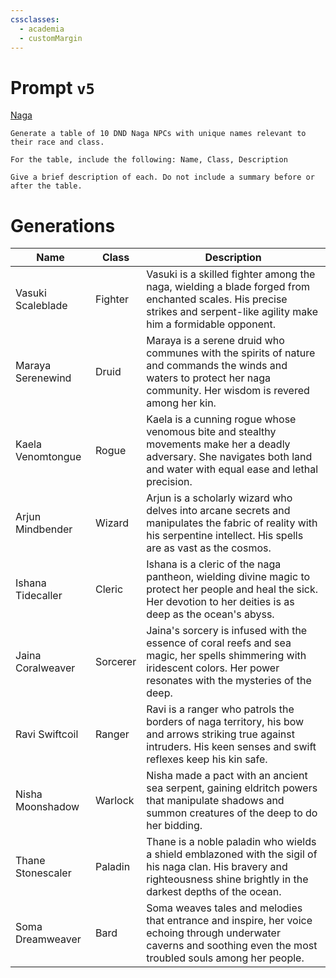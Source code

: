 ```yaml
---
cssclasses:
  - academia
  - customMargin
---
```

# Prompt ``v5``
[Naga](file:///D:\Documents\Notes\DND\DND\Quartz\DM\Homebrew\Sapient\Naga)
```
Generate a table of 10 DND Naga NPCs with unique names relevant to their race and class.

For the table, include the following: Name, Class, Description

Give a brief description of each. Do not include a summary before or after the table.
```

# Generations

| Name              | Class          | Description                                                                                                                                                       |
|-------------------|----------------|-------------------------------------------------------------------------------------------------------------------------------------------------------------------|
| Vasuki Scaleblade | Fighter        | Vasuki is a skilled fighter among the naga, wielding a blade forged from enchanted scales. His precise strikes and serpent-like agility make him a formidable opponent. |
| Maraya Serenewind | Druid          | Maraya is a serene druid who communes with the spirits of nature and commands the winds and waters to protect her naga community. Her wisdom is revered among her kin. |
| Kaela Venomtongue | Rogue          | Kaela is a cunning rogue whose venomous bite and stealthy movements make her a deadly adversary. She navigates both land and water with equal ease and lethal precision. |
| Arjun Mindbender  | Wizard         | Arjun is a scholarly wizard who delves into arcane secrets and manipulates the fabric of reality with his serpentine intellect. His spells are as vast as the cosmos.  |
| Ishana Tidecaller | Cleric         | Ishana is a cleric of the naga pantheon, wielding divine magic to protect her people and heal the sick. Her devotion to her deities is as deep as the ocean's abyss.   |
| Jaina Coralweaver | Sorcerer       | Jaina's sorcery is infused with the essence of coral reefs and sea magic, her spells shimmering with iridescent colors. Her power resonates with the mysteries of the deep. |
| Ravi Swiftcoil    | Ranger         | Ravi is a ranger who patrols the borders of naga territory, his bow and arrows striking true against intruders. His keen senses and swift reflexes keep his kin safe. |
| Nisha Moonshadow  | Warlock        | Nisha made a pact with an ancient sea serpent, gaining eldritch powers that manipulate shadows and summon creatures of the deep to do her bidding.                      |
| Thane Stonescaler | Paladin        | Thane is a noble paladin who wields a shield emblazoned with the sigil of his naga clan. His bravery and righteousness shine brightly in the darkest depths of the ocean. |
| Soma Dreamweaver  | Bard           | Soma weaves tales and melodies that entrance and inspire, her voice echoing through underwater caverns and soothing even the most troubled souls among her people.   |